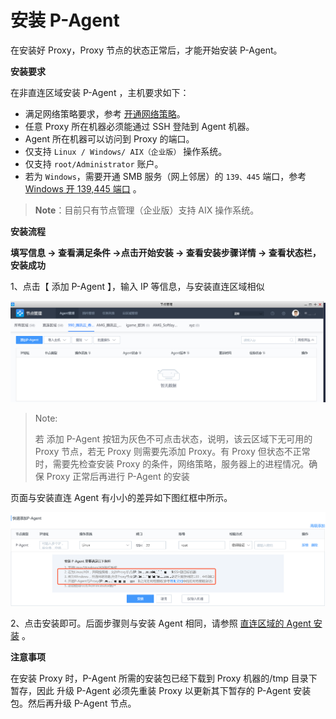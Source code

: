# 安装 P-Agent

在安装好 Proxy，Proxy 节点的状态正常后，才能开始安装 P-Agent。


**安装要求**

在非直连区域安装 P-Agent ，主机要求如下：
 - 满足网络策略要求，参考 [开通网络策略](../附录/network_policy.md)。
 - 任意 Proxy 所在机器必须能通过 SSH 登陆到 Agent 机器。
 - Agent 所在机器可以访问到 Proxy 的端口。
 - 仅支持 ``Linux / Windows/ AIX（企业版）`` 操作系统。
 - 仅支持 `root/Administrator` 账户。
 - 若为 `Windows`，需要开通 SMB 服务（网上邻居）的 `139、445` 端口，参考 [Windows 开 139,445 端口](../附录/smb.md) 。

>**Note**：目前只有节点管理（企业版）支持 AIX 操作系统。



**安装流程**

**填写信息 -> 查看满足条件 ->点击开始安装 -> 查看安装步骤详情 -> 查看状态栏，安装成功**

1、点击【 添加 P-Agent 】，输入 IP 等信息，与安装直连区域相似

![254450](../assets/pagent/image-20190915234254450.png)

> Note:
>
> 若 添加 P-Agent 按钮为灰色不可点击状态，说明，该云区域下无可用的 Proxy 节点，若无 Proxy 则需要先添加 Proxy。有 Proxy 但状态不正常时，需要先检查安装 Proxy 的条件，网络策略，服务器上的进程情况。确保 Proxy 正常后再进行 P-Agent 的安装

页面与安装直连 Agent 有小小的差异如下图红框中所示。

![827714](../assets/pagent/image-20190915234827714.png)

2、点击安装即可。后面步骤则与安装 Agent 相同，请参照 [直连区域的 Agent 安装](../快速入门/agent0.md) 。



**注意事项**

在安装 Proxy 时，P-Agent 所需的安装包已经下载到 Proxy 机器的/tmp 目录下暂存，因此 升级 P-Agent 必须先重装 Proxy 以更新其下暂存的 P-Agent 安装包。然后再升级 P-Agent 节点。
